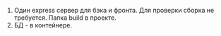 1. Один express сервер для бэка и фронта. Для проверки сборка не требуется. Папка build в проекте.
2. БД - в контейнере.

